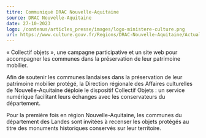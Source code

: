 ```yaml
---
titre: Communiqué DRAC Nouvelle-Aquitaine
source: DRAC Nouvelle-Aquitaine
date: 27-10-2023
logo: /contenus/articles_presse/images/logo-ministere-culture.png
url: https://www.culture.gouv.fr/Regions/DRAC-Nouvelle-Aquitaine/Actualites/La-DRAC-Nouvelle-Aquitaine-invite-les-communes-landaises-a-recenser-leurs-objets-proteges
---
```

« Collectif objets », une campagne participative et un site web pour accompagner les communes dans la préservation de leur patrimoine mobilier.

Afin de soutenir les communes landaises dans la préservation de leur patrimoine mobilier protégé, la Direction régionale des Affaires culturelles de Nouvelle-Aquitaine déploie le dispositif Collectif Objets : un service numérique facilitant leurs échanges avec les conservateurs du département.

Pour la première fois en région Nouvelle-Aquitaine, les communes du département des Landes sont invitées à recenser les objets protégés au titre des monuments historiques conservés sur leur territoire.

